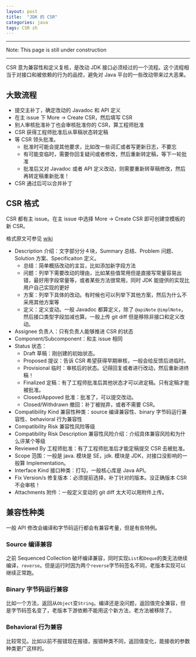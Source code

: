 ```yaml
---
layout: post
title:  "JDK 的 CSR"
categories: java
tags: CSR zh
---
```


---

Note: This page is still under construction

---

CSR 意为兼容性和定义复核，是改动 JDK 接口必须经过的一个流程。这个流程相当于对接口和被依赖的行为的品控，避免对 Java 平台的一些改动带来过大恶果。

## 大致流程

- 提交主补丁，确定改动的 Javadoc 和 API 定义
- 在主 issue 下 More -> Create CSR，然后填写 CSR
- 别人审核批准补丁也会审核批准你的 CSR，算工程师批准
- CSR 获得工程师批准后从草稿状态转定稿
- 等 CSR 领头批准。
   - 批准时可能会提其他要求，比如改一些词汇或者写更新日志，不要忘
   - 有可能变临时，需要你回复疑问或者修改，然后重新转定稿，等下一轮批准
   - 批准后又对 Javadoc 或者 API 定义改动，则需要重新转草稿修改，然后再转定稿重新批准！
- CSR 通过后可以合并补丁

## CSR 格式

CSR 都有主 issue。在主 issue 中选择 More -> Create CSR 即可创建空模板的新 CSR。

格式原文可参见 [wiki](https://wiki.openjdk.org/display/csr/Fields+of+a+CSR+Request)

- Description 介绍：文字部分分４块，Summary 总结、Problem 问题、Solution 方案、Specificaiton 定义。
   - 总结：简单概括改动的主旨，比如添加新字段方法
   - 问题：列举下需要改动的理由，比如某些值常用但是直接写常量容易出错，最好用字段常量等，或者某些方法很常用，同时 JDK 能提供的实现比用户自己实现的更好
   - 方案：列举下具体的改动。有时候也可以列举下其他方案，然后为什么不采用其他方案等
   - 定义：定义变动。一般 Javadoc 都算定义，除了 `@apiNote` `@implNote`，然后接口类型字段加减也算。一般上传 git diff 但是移除非接口和定义改动。
- Assignee 负责人：只有负责人能够推进 CSR 的状态
- Component/Subcomponent：和主 issue 相同
- Status 状态：
   - Draft 草稿：刚创建的初始状态。
   - Proposed 提议：告诉 CSR 希望获得早期审核，一般会给反馈后进临时。
   - Provisional 临时：审核后的状态。记得回复或者进行改动，然后重新进终稿！
   - Finalized 定稿：有了工程师批准后其他状态才可以进定稿。只有定稿才能被批准。
   - Closed/Appoved 批准：批准了，可以提交改动。
   - Closed/Withdrawn 撤回：补丁被抛弃，或者不需要 CSR。
- Compatibility Kind 兼容性种类：source 编译兼容性、binary 字节码运行兼容性、behavioral 行为兼容性
- Compatibility Risk 兼容性风险等级
- Compatibility Risk Description 兼容性风险介绍：介绍具体兼容风险和为什么评某个等级
- Reviewed By 工程师批准：有了工程师批准后才能定稿提交 CSR 去被批准。
- Scope 范围：一般是 java. 模块是 SE，jdk. 模块是 JDK，对接口没影响的一般算 Implementation。
- Interface Kind 接口种类：打勾，一般核心库是 Java API。
- Fix Version/s 修复版本：必须提前选择，补丁针对的版本。没正确版本 CSR 不会审核！
- Attachments 附件：一般定义变动的 git diff 太大可以用附件上传。

## 兼容性种类

一般 API 修改会编译和字节码运行都会有兼容考量，但是有些特例。

### Source 编译兼容

之前 Sequenced Collection 破坏编译兼容，同时实现`List`和`Deque`的类无法继续编译，`reverse`。但是运行时因为两个`reverse`字节码签名不同，老版本实现可以继续正常跑。

### Binary 字节码运行兼容

比如一个方法，返回从`Object`变`String`。编译还是没问题，返回值完全兼容，但是字节码签名变了，老版本下游依赖不能用这个新方法，老方法被移除了。

### Behavioral 行为兼容

比较常见。比如以前不报错现在报错，报错种类不同，返回值变化，能接收的参数种类更广这样的。

 

<script src="https://giscus.app/client.js"
        data-repo="liachmodded/liachmodded.github.io"
        data-repo-id="MDEwOlJlcG9zaXRvcnkxMTU2NzU0Mjc="
        data-category="Announcements"
        data-category-id="DIC_kwDOBuURI84CfnKT"
        data-mapping="pathname"
        data-strict="0"
        data-reactions-enabled="0"
        data-emit-metadata="1"
        data-input-position="top"
        data-theme="preferred_color_scheme"
        data-lang="en"
        data-loading="lazy"
        crossorigin="anonymous"
        async>
</script>
